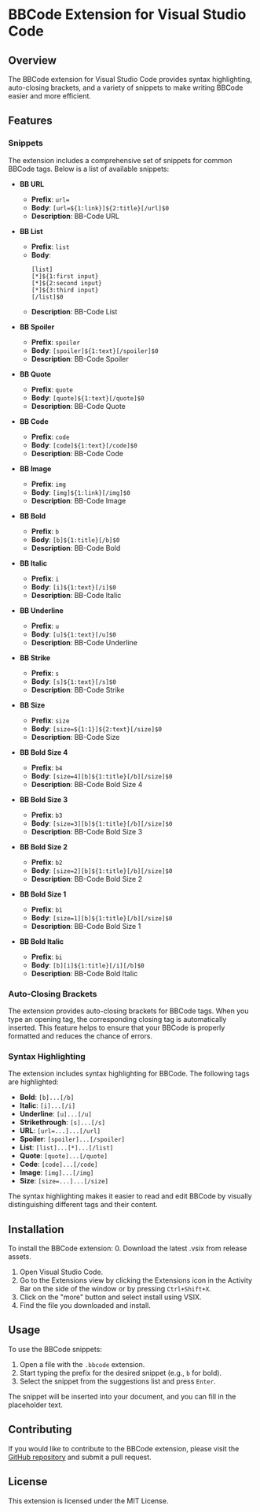 # BBCode Extension for Visual Studio Code

## Overview

The BBCode extension for Visual Studio Code provides syntax highlighting, auto-closing brackets, and a variety of snippets to make writing BBCode easier and more efficient.

## Features

### Snippets

The extension includes a comprehensive set of snippets for common BBCode tags. Below is a list of available snippets:

- **BB URL**

  - **Prefix**: `url=`
  - **Body**: `[url=${1:link}]${2:title}[/url]$0`
  - **Description**: BB-Code URL

- **BB List**

  - **Prefix**: `list`
  - **Body**:
    ```plaintext
    [list]
    [*]${1:first input}
    [*]${2:second input}
    [*]${3:third input}
    [/list]$0
    ```
  - **Description**: BB-Code List

- **BB Spoiler**

  - **Prefix**: `spoiler`
  - **Body**: `[spoiler]${1:text}[/spoiler]$0`
  - **Description**: BB-Code Spoiler

- **BB Quote**

  - **Prefix**: `quote`
  - **Body**: `[quote]${1:text}[/quote]$0`
  - **Description**: BB-Code Quote

- **BB Code**

  - **Prefix**: `code`
  - **Body**: `[code]${1:text}[/code]$0`
  - **Description**: BB-Code Code

- **BB Image**

  - **Prefix**: `img`
  - **Body**: `[img]${1:link}[/img]$0`
  - **Description**: BB-Code Image

- **BB Bold**

  - **Prefix**: `b`
  - **Body**: `[b]${1:title}[/b]$0`
  - **Description**: BB-Code Bold

- **BB Italic**

  - **Prefix**: `i`
  - **Body**: `[i]${1:text}[/i]$0`
  - **Description**: BB-Code Italic

- **BB Underline**

  - **Prefix**: `u`
  - **Body**: `[u]${1:text}[/u]$0`
  - **Description**: BB-Code Underline

- **BB Strike**

  - **Prefix**: `s`
  - **Body**: `[s]${1:text}[/s]$0`
  - **Description**: BB-Code Strike

- **BB Size**

  - **Prefix**: `size`
  - **Body**: `[size=${1:1}]${2:text}[/size]$0`
  - **Description**: BB-Code Size

- **BB Bold Size 4**

  - **Prefix**: `b4`
  - **Body**: `[size=4][b]${1:title}[/b][/size]$0`
  - **Description**: BB-Code Bold Size 4

- **BB Bold Size 3**

  - **Prefix**: `b3`
  - **Body**: `[size=3][b]${1:title}[/b][/size]$0`
  - **Description**: BB-Code Bold Size 3

- **BB Bold Size 2**

  - **Prefix**: `b2`
  - **Body**: `[size=2][b]${1:title}[/b][/size]$0`
  - **Description**: BB-Code Bold Size 2

- **BB Bold Size 1**

  - **Prefix**: `b1`
  - **Body**: `[size=1][b]${1:title}[/b][/size]$0`
  - **Description**: BB-Code Bold Size 1

- **BB Bold Italic**
  - **Prefix**: `bi`
  - **Body**: `[b][i]${1:title}[/i][/b]$0`
  - **Description**: BB-Code Bold Italic

### Auto-Closing Brackets

The extension provides auto-closing brackets for BBCode tags. When you type an opening tag, the corresponding closing tag is automatically inserted. This feature helps to ensure that your BBCode is properly formatted and reduces the chance of errors.

### Syntax Highlighting

The extension includes syntax highlighting for BBCode. The following tags are highlighted:

- **Bold**: `[b]...[/b]`
- **Italic**: `[i]...[/i]`
- **Underline**: `[u]...[/u]`
- **Strikethrough**: `[s]...[/s]`
- **URL**: `[url=...]...[/url]`
- **Spoiler**: `[spoiler]...[/spoiler]`
- **List**: `[list]...[*]...[/list]`
- **Quote**: `[quote]...[/quote]`
- **Code**: `[code]...[/code]`
- **Image**: `[img]...[/img]`
- **Size**: `[size=...]...[/size]`

The syntax highlighting makes it easier to read and edit BBCode by visually distinguishing different tags and their content.

## Installation

To install the BBCode extension:
0. Download the latest .vsix from release assets.
1. Open Visual Studio Code.
2. Go to the Extensions view by clicking the Extensions icon in the Activity Bar on the side of the window or by pressing `Ctrl+Shift+X`.
3. Click on the "more" button and select install using VSIX.
4. Find the file you downloaded and install.

## Usage

To use the BBCode snippets:

1. Open a file with the `.bbcode` extension.
2. Start typing the prefix for the desired snippet (e.g., `b` for bold).
3. Select the snippet from the suggestions list and press `Enter`.

The snippet will be inserted into your document, and you can fill in the placeholder text.

## Contributing

If you would like to contribute to the BBCode extension, please visit the [GitHub repository](https://github.com/ModiLogist/VSC-BBCode) and submit a pull request.

## License

This extension is licensed under the MIT License.
